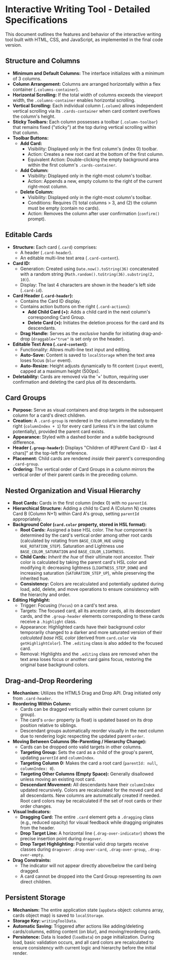# Interactive Writing Tool - Detailed Specifications

This document outlines the features and behavior of the interactive writing tool built with HTML, CSS, and JavaScript, as implemented in the final code version.

## Structure and Columns

*   **Minimum and Default Columns:** The interface initializes with a minimum of 3 columns.
*   **Column Arrangement:** Columns are arranged horizontally within a flex container (`.columns-container`).
*   **Horizontal Scrolling:** If the total width of columns exceeds the viewport width, the `.columns-container` enables horizontal scrolling.
*   **Vertical Scrolling:** Each individual column (`.column`) allows independent vertical scrolling via its `.cards-container` when card content overflows the column's height.
*   **Sticky Toolbars:** Each column possesses a toolbar (`.column-toolbar`) that remains fixed ("sticky") at the top during vertical scrolling within that column.
*   **Toolbar Buttons:**
    *   **Add Card:**
        *   Visibility: Displayed only in the first column's (index 0) toolbar.
        *   Action: Creates a new root card at the bottom of the first column.
        *   Equivalent Action: Double-clicking the empty background area within the first column's `.cards-container`.
    *   **Add Column:**
        *   Visibility: Displayed only in the right-most column's toolbar.
        *   Action: Appends a new, empty column to the right of the current right-most column.
    *   **Delete Column:**
        *   Visibility: Displayed only in the right-most column's toolbar.
        *   Conditions: Requires (1) total columns > 3, and (2) the column must be empty (contain no cards).
        *   Action: Removes the column after user confirmation (`confirm()` prompt).

## Editable Cards

*   **Structure:** Each card (`.card`) comprises:
    *   A header (`.card-header`).
    *   An editable multi-line text area (`.card-content`).
*   **Card ID:**
    *   Generation: Created using `Date.now().toString(36)` concatenated with a random string (`Math.random().toString(36).substring(2, 10)`).
    *   Display: The last 4 characters are shown in the header's left side (`.card-id`).
*   **Card Header (`.card-header`):**
    *   Contains the Card ID display.
    *   Contains action buttons on the right (`.card-actions`):
        *   **Add Child Card (+):** Adds a child card in the next column's corresponding Card Group.
        *   **Delete Card (×):** Initiates the deletion process for the card and its descendants.
    *   **Drag Handle:** Serves as the *exclusive* handle for initiating drag-and-drop (`draggable="true"` is set only on the header).
*   **Editable Text Area (`.card-content`):**
    *   Functionality: Allows multi-line text input and editing.
    *   **Auto-Save:** Content is saved to `localStorage` when the text area loses focus (`blur` event).
    *   **Auto-Resize:** Height adjusts dynamically to fit content (`input` event), capped at a maximum height (500px).
*   **Deletability:** Cards are removed via the '×' button, requiring user confirmation and deleting the card plus *all* its descendants.

## Card Groups

*   **Purpose:** Serve as visual containers and drop targets in the subsequent column for a card's direct children.
*   **Creation:** A `.card-group` is rendered in the column immediately to the right (`columnIndex + 1`) for every card (unless it's in the last column potentially), provided the parent card exists.
*   **Appearance:** Styled with a dashed border and a subtle background difference.
*   **Header (`.group-header`):** Displays "Children of #[Parent Card ID - last 4 chars]" at the top-left for reference.
*   **Placement:** Child cards are rendered *inside* their parent's corresponding `.card-group`.
*   **Ordering:** The vertical order of Card Groups in a column mirrors the vertical order of their parent cards in the preceding column.

## Nested Organization and Visual Hierarchy

*   **Root Cards:** Cards in the first column (index 0) with no `parentId`.
*   **Hierarchical Structure:** Adding a child to Card A (Column N) creates Card B (Column N+1) within Card A's group, setting `parentId` appropriately.
*   **Background Color (`card.color` property, stored in HSL format):**
    *   **Root Cards:** Assigned a base HSL color. The *hue* component is determined by the card's vertical order among other root cards (calculated by rotating from `BASE_COLOR_HUE` using `HUE_ROTATION_STEP`). Saturation and Lightness use `BASE_COLOR_SATURATION` and `BASE_COLOR_LIGHTNESS`.
    *   **Child Cards:** *Inherit the hue* of their ultimate root ancestor. Their color is calculated by taking the parent card's HSL color and modifying it: decreasing lightness (`LIGHTNESS_STEP_DOWN`) and increasing saturation (`SATURATION_STEP_UP`), while preserving the inherited hue.
    *   **Consistency:** Colors are recalculated and potentially updated during load, add, delete, and move operations to ensure consistency with the hierarchy and order.
*   **Editing Highlight:**
    *   Trigger: Focusing (`focus`) on a card's text area.
    *   Targets: The focused card, all its ancestor cards, all its descendant cards, and the `.group-header` elements corresponding to these cards receive a `.highlight` class.
    *   Appearance: Highlighted cards have their background color temporarily changed to a darker and more saturated version of their *calculated base HSL color* (derived from `card.color` via `getHighlightColor`). The `.editing` class is also added to the focused card.
    *   Removal: Highlights and the `.editing` class are removed when the text area loses focus or another card gains focus, restoring the original base background colors.

## Drag-and-Drop Reordering

*   **Mechanism:** Utilizes the HTML5 Drag and Drop API. Drag initiated only from `.card-header`.
*   **Reordering Within Column:**
    *   Cards can be dragged vertically within their current column (or group).
    *   The card's `order` property (a float) is updated based on its drop position relative to siblings.
    *   Descendant groups automatically reorder visually in the next column due to rendering logic respecting the updated parent `order`.
*   **Moving Between Columns (Re-Parenting / Hierarchy Change):**
    *   Cards can be dropped onto valid targets in other columns.
    *   **Targeting Group:** Sets the card as a child of the group's parent, updating `parentId` and `columnIndex`.
    *   **Targeting Column 0:** Makes the card a root card (`parentId: null`, `columnIndex: 0`).
    *   **Targeting Other Columns (Empty Space):** Generally disallowed unless moving an existing root card.
    *   **Descendant Movement:** All descendants have their `columnIndex` updated recursively. Colors are recalculated for the moved card and all descendants. New columns are automatically created if needed. Root card colors may be recalculated if the set of root cards or their order changes.
*   **Visual Indicators:**
    *   **Dragging Card:** The entire `.card` element gets a `.dragging` class (e.g., reduced opacity) for visual feedback while dragging originates from the header.
    *   **Drop Target Line:** A horizontal line (`.drag-over-indicator`) shows the precise insertion point during `dragover`.
    *   **Drop Target Highlighting:** Potential valid drop targets receive classes during `dragover`: `.drag-over-card`, `.drag-over-group`, `.drag-over-empty`.
*   **Drag Constraints:**
    *   The indicator will not appear directly above/below the card being dragged.
    *   A card cannot be dropped into the Card Group representing its *own* direct children.

## Persistent Storage

*   **Mechanism:** The entire application state (`appData` object: columns array, cards object map) is saved to `localStorage`.
*   **Storage Key:** `writingToolData`.
*   **Automatic Saving:** Triggered after actions like adding/deleting cards/columns, editing content (on blur), and moving/reordering cards.
*   **Persistence:** Data is loaded (`loadData`) on page initialization. During load, basic validation occurs, and all card colors are recalculated to ensure consistency with current logic and hierarchy before the initial render.